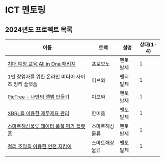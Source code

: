 # ICT 멘토링

## 2024년도 프로젝트 목록

| 이름 | 트랙 | 설명 | 상태(1-4) |
| --- | --- | --- | --- |
| [치매 예방 교육 All in One 패키지](2024/p1/README.md) | 프로보노 | 멘토 발제  | 1 |
| 1인 창업자를 위한 온라인 미디어 사이즈 정리 플랫폼 | 이브와 | 멘티 발제 | 1 |
| [PicTree - 나만의 앨범 만들기](2024/e1/README.md) | 이브와 | 멘토 발제 | 1 |
| [XBRL을 이용한 재무제표 관리](2024/h1/README.md) | 한이음 | 멘토 발제 | 1 |
| [스마트해상물류 데이터 품질 평가 플랫폼](2024/s2/README.md) | 스마트해상물류 | 멘토 발제 | 1 |
| [컬러 조명을 이용한 안전 지킴이](2024/s1/README.md) | 스마트해상물류 | 멘토 발제 | 1 |
|  |  |  |  |
